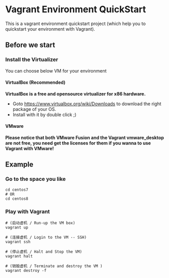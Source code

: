 # Vagrant Environment QuickStart

This is a vagrant environment quickstart project (which help you to quickstart your environment with Vagrant).

## Before we start

### Install the Virtualizer

You can choose below VM for your environment

#### VirtualBox (Recommended)

**VirtualBox is a free and opensource virtualizer for x86 hardware.**

- Goto https://www.virtualbox.org/wiki/Downloads to download the right package of your OS.
- Install with it by double click ;)

#### VMware

**Please notice that both VMware Fusion and the Vagrant vmware_desktop are not free, you need get the licenses for them if you wanna to use Vagrant with VMware!**

## Example

### Go to the space you like

```shell
cd centos7
# OR
cd centos8
```

### Play with Vagrant

```shell
# (启动虚机 / Run-up the VM box)
vagrant up

# (连接虚机 / Login to the VM -- SSH)
vagrant ssh

# (停止虚机 / Halt and Stop the VM)
vagrant halt

# (销毁虚机 / Terminate and destroy the VM )
vagrant destroy -f
```
